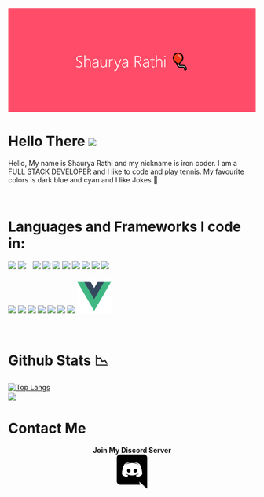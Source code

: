 <center>
<img src="banner.png">
</center>

# Hello There <img src="https://raw.githubusercontent.com/MartinHeinz/MartinHeinz/master/wave.gif" height="30px">
Hello, My name is Shaurya Rathi and my nickname is iron coder. I am a FULL STACK DEVELOPER and I like to code and play tennis. My favourite colors is dark blue and cyan and I like Jokes 🤣

<br>

# Languages and Frameworks I code in:

<div style="text-align:center padding: 10px">
<img src="https://image.flaticon.com/icons/png/512/888/888859.png" height="80px"> <img src="https://upload.wikimedia.org/wikipedia/commons/thumb/3/3d/CSS.3.svg/1200px-CSS.3.svg.png" height="80px">
<img src="https://upload.wikimedia.org/wikipedia/commons/thumb/9/99/Unofficial_JavaScript_logo_2.svg/480px-Unofficial_JavaScript_logo_2.svg.png" height="70px" style="margin-left: 10px">
    <img src="https://cdn.freebiesupply.com/logos/thumbs/2x/jquery-1-logo.png" height="70px">
  <img src="https://bhavya.dev/assets/icons/nodejs.svg" height="70px">
    <img src="https://brandslogos.com/wp-content/uploads/thumbs/bootstrap-logo-vector.svg" height="70px">
    <img src="https://iconape.com/wp-content/png_logo_vector/tailwind-css-logo.png" height="70px">
    <img src="https://bhavya.dev/assets/icons/expressjs.png" height="70px">
    <img src="https://bhavya.dev/assets/icons/react.png" height="70px">
    <img src="https://bhavya.dev/assets/icons/mongodb.svg" height="70px">
    <br>
    <br>
    <img src="https://bhavya.dev/assets/icons/git.svg" height="70px">
    <img src="https://bhavya.dev/assets/icons/sass.svg" height="70px">
    <img src="https://bhavya.dev/assets/icons/bash.svg" height="70px">
    <img src="https://bhavya.dev/assets/icons/ejs.svg" height="70px">
    <img src="https://upload.wikimedia.org/wikipedia/commons/thumb/d/db/Npm-logo.svg/800px-Npm-logo.svg.png" height="70px">
    <img src="https://upload.wikimedia.org/wikipedia/commons/thumb/c/c3/Python-logo-notext.svg/2048px-Python-logo-notext.svg.png" height="70px">
    <img src="https://www.freepnglogos.com/uploads/logo-mysql-png/logo-mysql-mysql-and-moodle-elearningworld-5.png" height="70px">
    <img src="https://github.com/iron-coder12/iron-coder12/blob/master/vue-282497.png?raw=true" height="70px">
</div>

<br>
<br>

# Github Stats 📉
[![Top Langs](https://github-readme-stats.vercel.app/api/top-langs/?username=iron-coder12&layout=compact)](https://github.com/iron-coder12)
<a href="https://github.com/Code2Rithik">
    <br>
  <img align="center" src="https://github-readme-stats.vercel.app/api?username=iron-coder12&layout=compact&show_icons=true&line_height=27&count_private=true&&theme=algolia"/>
</a>

# Contact Me

<p align="center">
<strong> Join My Discord Server</strong>
 <br>
 <img src="https://raw.githubusercontent.com/iron-coder12/iron-coder12/1cb292e7e74a30fe54809700dc1c51d69934c3a3/discord-brands.svg?token=AS7G6LULLXDRRSBQ3AFPHKLBAN5JY" height="70px">
  </p>
